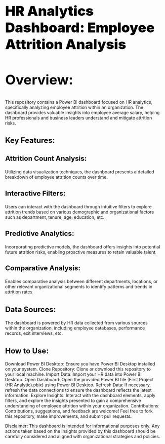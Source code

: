 <h1 style="color:black; font-size:44px; font-weight:900;">HR Analytics Dashboard: Employee Attrition Analysis</h1>
<h2 style="color:black; font-size:44px;">Overview:</h2>
This repository contains a Power BI dashboard focused on HR analytics, specifically analyzing employee attrition within an organization. The dashboard provides valuable insights into employee average salary, helping HR professionals and business leaders understand and mitigate attrition risks.

<h2 style="color:black; font-size:24px;">Key Features:</h2>
<h3 style="color:black; font-size:22px;">Attrition Count Analysis:</h3> Utilizing data visualization techniques, the dashboard presents a detailed breakdown of employee attrition counts over time.
<h3 style="color:black; font-size:22px;">Interactive Filters:</h3> Users can interact with the dashboard through intuitive filters to explore attrition trends based on various demographic and organizational factors such as department, tenure, age, education, etc.
<h3 style="color:black; font-size:22px;">Predictive Analytics:</h3> Incorporating predictive models, the dashboard offers insights into potential future attrition risks, enabling proactive measures to retain valuable talent.
<h3 style="color:black; font-size:22px;">Comparative Analysis:</h3> Enables comparative analysis between different departments, locations, or other relevant organizational segments to identify patterns and trends in attrition rates.
<h2 style="color:black; font-size:24px;">Data Sources:</h2>
The dashboard is powered by HR data collected from various sources within the organization, including employee databases, performance records, exit interviews, etc.

<h2 style="color:black; font-size:24px;">How to Use:</h2>
Download Power BI Desktop: Ensure you have Power BI Desktop installed on your system.
Clone Repository: Clone or download this repository to your local machine.
Import Data: Import your HR data into Power BI Desktop.
Open Dashboard: Open the provided Power BI file (First Project (HR Analytic).pbix) using Power BI Desktop.
Refresh Data: If necessary, refresh the data connections to ensure the dashboard reflects the latest information.
Explore Insights: Interact with the dashboard elements, apply filters, and explore the insights presented to gain a comprehensive understanding of employee attrition within your organization.
Contributions:
Contributions, suggestions, and feedback are welcome! Feel free to fork this repository, make improvements, and submit pull requests.


Disclaimer:
This dashboard is intended for informational purposes only. Any actions taken based on the insights provided by this dashboard should be carefully considered and aligned with organizational strategies and policies.
